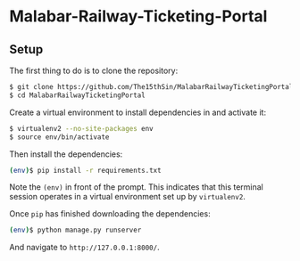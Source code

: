 # Malabar-Railway-Ticketing-Portal

## Setup

The first thing to do is to clone the repository:

```sh
$ git clone https://github.com/The15thSin/MalabarRailwayTicketingPortal.git
$ cd MalabarRailwayTicketingPortal
```

Create a virtual environment to install dependencies in and activate it:

```sh
$ virtualenv2 --no-site-packages env
$ source env/bin/activate
```

Then install the dependencies:

```sh
(env)$ pip install -r requirements.txt
```
Note the `(env)` in front of the prompt. This indicates that this terminal
session operates in a virtual environment set up by `virtualenv2`.

Once `pip` has finished downloading the dependencies:
```sh
(env)$ python manage.py runserver
```
And navigate to `http://127.0.0.1:8000/`.
